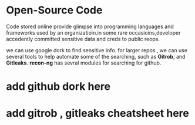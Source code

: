# Open-Source Code

Code stored online provide glimpse into programming languages and frameworks used by an organizatioin.in some rare occasioins,developer accedently committed sensitive data and creds to public reops.

we can use google dork to find sensitive info. for larger repos , we can use several tools to help automate some of the searching, such as **Gitrob**, and **Gitleaks**. **recon-ng** has sevral modules for searching for github.

# add github dork here

# add gitrob , gitleaks cheatsheet here